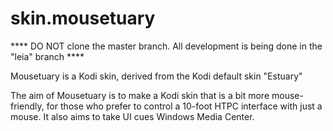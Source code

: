 # skin.mousetuary
**** DO NOT clone the master branch. All development is being done in the "leia" branch ****

Mousetuary is a Kodi skin, derived from the Kodi default skin "Estuary"

The aim of Mousetuary is to make a Kodi skin that is a bit more mouse-friendly, for those who prefer to control a 10-foot HTPC interface with just a mouse.
It also aims to take UI cues Windows Media Center.
